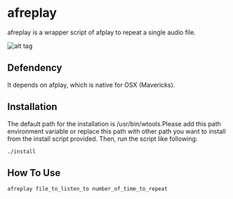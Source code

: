 afreplay
========

afreplay is a wrapper script of afplay to repeat a single audio file.

![alt tag](http://wono.me/images/afreplay.gif)

Defendency
----------
It depends on afplay, which is native for OSX (Mavericks).


Installation
------------

The default path for the installation is /usr/bin/wtools.Please add this path environment variable or replace this path with other path you want to install from the install script provided. Then, run the script like following:

    ./install
    
How To Use
----------
    
    afreplay file_to_listen_to number_of_time_to_repeat
